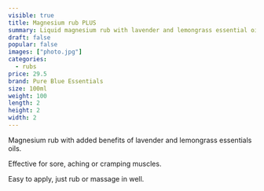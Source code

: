```yaml
---
visible: true
title: Magnesium rub PLUS
summary: Liquid magnesium rub with lavender and lemongrass essential oils
draft: false
popular: false
images: ["photo.jpg"]
categories:
  - rubs
price: 29.5
brand: Pure Blue Essentials
size: 100ml
weight: 100
length: 2
height: 2
width: 2
---
```

Magnesium rub with added benefits of lavender and lemongrass essentials oils.  

Effective for sore, aching or cramping muscles.

Easy to apply, just rub or massage in well.

